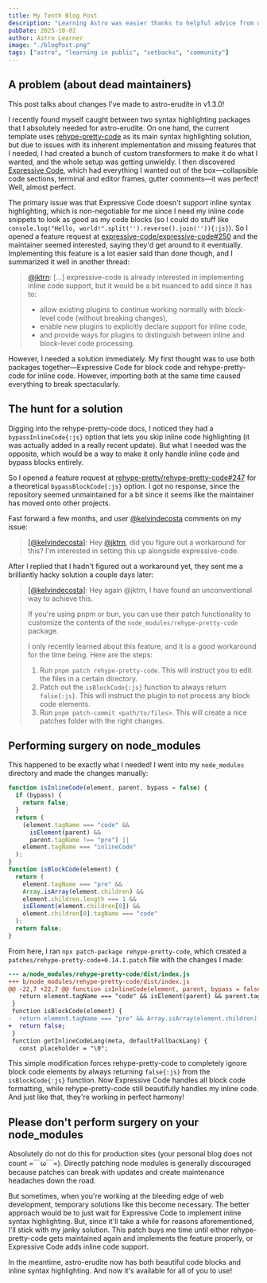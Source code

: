 ```yaml
---
title: My Tenth Blog Post
description: "Learning Astro was easier thanks to helpful advice from others."
pubDate: 2025-10-02
author: Astro Learner
image: "./blogPost.png"
tags: ["astro", "learning in public", "setbacks", "community"]
---
```


## A problem (about dead maintainers)

This post talks about changes I've made to astro-erudite in v1.3.0!

I recently found myself caught between two syntax highlighting packages that I absolutely needed for astro-erudite. On one hand, the current template uses [rehype-pretty-code](https://rehype-pretty.pages.dev/) as its main syntax highlighting solution, but due to issues with its inherent implementation and missing features that I needed, I had created a bunch of custom transformers to make it do what I wanted, and the whole setup was getting unwieldy. I then discovered [Expressive Code](https://expressive-code.com/), which had everything I wanted out of the box—collapsible code sections, terminal and editor frames, gutter comments—it was perfect! Well, almost perfect.

The primary issue was that Expressive Code doesn't support inline syntax highlighting, which is non-negotiable for me since I need my inline code snippets to look as good as my code blocks (so I could do stuff like `console.log("Hello, world!".split('').reverse().join('')){:js}`). So I opened a feature request at [expressive-code/expressive-code#250](https://github.com/expressive-code/expressive-code/issues/250) and the maintainer seemed interested, saying they'd get around to it eventually. Implementing this feature is a lot easier said than done though, and I summarized it well in another thread:

> [@jktrn](https://github.com/rehype-pretty/rehype-pretty-code/issues/247#issuecomment-2619869436): [...] expressive-code is already interested in implementing inline code support, but it would be a bit nuanced to add since it has to:
>
> - allow existing plugins to continue working normally with block-level code (without breaking changes),
> - enable new plugins to explicitly declare support for inline code,
> - and provide ways for plugins to distinguish between inline and block-level code processing.

However, I needed a solution immediately. My first thought was to use both packages together—Expressive Code for block code and rehype-pretty-code for inline code. However, importing both at the same time caused everything to break spectacularly.

## The hunt for a solution

Digging into the rehype-pretty-code docs, I noticed they had a `bypassInlineCode{:js}` option that lets you skip inline code highlighting (it was actually added in a really recent update). But what I needed was the opposite, which would be a way to make it only handle inline code and bypass blocks entirely.

So I opened a feature request at [rehype-pretty/rehype-pretty-code#247](https://github.com/rehype-pretty/rehype-pretty-code/issues/247) for a theoretical `bypassBlockCode{:js}` option. I got no response, since the repository seemed unmaintained for a bit since it seems like the maintainer has moved onto other projects.

Fast forward a few months, and user [@kelvindecosta](https://github.com/kelvindecosta) comments on my issue:

> [[@kelvindecosta]](https://github.com/rehype-pretty/rehype-pretty-code/issues/247#issuecomment-2610536000): Hey [@jktrn](https://github.com/jktrn), did you figure out a workaround for this? I'm interested in setting this up alongside expressive-code.

After I replied that I hadn't figured out a workaround yet, they sent me a brilliantly hacky solution a couple days later:

> [[@kelvindecosta]](https://github.com/rehype-pretty/rehype-pretty-code/issues/247#issuecomment-2619666231): Hey again @jktrn, I have found an unconventional way to achieve this.
>
> If you're using pnpm or bun, you can use their patch functionality to customize the contents of the `node_modules/rehype-pretty-code` package.
>
> I only recently learned about this feature, and it is a good workaround for the time being. Here are the steps:
>
> 1. Run `pnpm patch rehype-pretty-code`. This will instruct you to edit the files in a certain directory.
> 2. Patch out the `isBlockCode{:js}` function to always return `false{:js}`. This will instruct the plugin to not process any block code elements.
> 3. Run `pnpm patch-commit <path/to/files>`. This will create a nice patches folder with the right changes.

## Performing surgery on node_modules

This happened to be exactly what I needed! I went into my `node_modules` directory and made the changes manually:

```js title="node_modules⠀›⠀rehype-pretty-code⠀›⠀dist⠀›⠀index.js" startLineNumber=18 ins={9} del={8}
function isInlineCode(element, parent, bypass = false) {
  if (bypass) {
    return false;
  }
  return (
    (element.tagName === "code" &&
      isElement(parent) &&
      parent.tagName !== "pre") ||
    element.tagName === "inlineCode"
  );
}
function isBlockCode(element) {
  return (
    element.tagName === "pre" &&
    Array.isArray(element.children) &&
    element.children.length === 1 &&
    isElement(element.children[0]) &&
    element.children[0].tagName === "code"
  );
  return false;
}
```

From here, I ran `npx patch-package rehype-pretty-code`, which created a `patches/rehype-pretty-code+0.14.1.patch` file with the changes I made:

```diff title="patches⠀›⠀rehype-pretty-code+0.14.1.patch"
--- a/node_modules/rehype-pretty-code/dist/index.js
+++ b/node_modules/rehype-pretty-code/dist/index.js
@@ -22,7 +22,7 @@ function isInlineCode(element, parent, bypass = false) {
   return element.tagName === "code" && isElement(parent) && parent.tagName !== "pre" || element.tagName === "inlineCode";
 }
 function isBlockCode(element) {
-  return element.tagName === "pre" && Array.isArray(element.children) && element.children.length === 1 && isElement(element.children[0]) && element.children[0].tagName === "code";
+  return false;
 }
 function getInlineCodeLang(meta, defaultFallbackLang) {
   const placeholder = "\0";
```

This simple modification forces rehype-pretty-code to completely ignore block code elements by always returning `false{:js}` from the `isBlockCode{:js}` function. Now Expressive Code handles all block code formatting, while rehype-pretty-code still beautifully handles my inline code. And just like that, they're working in perfect harmony!

## Please don't perform surgery on your node_modules

Absolutely do not do this for production sites (your personal blog does not count =￣ω￣=). Directly patching node modules is generally discouraged because patches can break with updates and create maintenance headaches down the road.

But sometimes, when you're working at the bleeding edge of web development, temporary solutions like this become necessary. The better approach would be to just wait for Expressive Code to implement inline syntax highlighting. But, since it'll take a while for reasons aforementioned, I'll stick with my janky solution. This patch buys me time until either rehype-pretty-code gets maintained again and implements the feature properly, or Expressive Code adds inline code support.

In the meantime, astro-erudite now has both beautiful code blocks and inline syntax highlighting. And now it's available for all of you to use!
